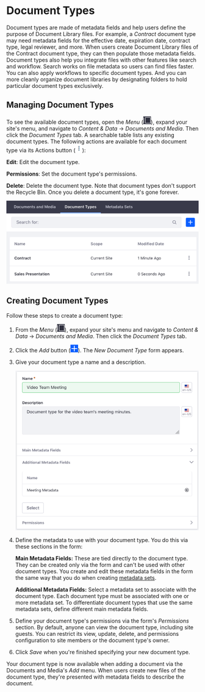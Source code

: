 # Document Types [](id=document-types)

Document types are made of metadata fields and help users define the purpose of
Document Library files. For example, a *Contract* document type may need 
metadata fields for the effective date, expiration date, contract type, legal 
reviewer, and more. When users create Document Library files of the Contract 
document type, they can then populate those metadata fields. Document types also 
help you integrate files with other features like search and workflow. Search 
works on file metadata so users can find files faster. You can also apply 
workflows to specific document types. And you can more cleanly organize document 
libraries by designating folders to hold particular document types exclusively. 

## Managing Document Types [](id=managing-document-types)

To see the available document types, open the *Menu* 
(![Product Menu](../../../images/icon-menu.png)), 
expand your site's menu, and navigate to *Content & Data* &rarr; 
*Documents and Media*. Then click the *Document Types* tab. A searchable table 
lists any existing document types. The following actions are available for each 
document type via its Actions button 
(![Actions](../../../images/icon-actions.png)): 

**Edit**: Edit the document type. 

**Permissions**: Set the document type's permissions. 

**Delete**: Delete the document type. Note that document types don't support the 
Recycle Bin. Once you delete a document type, it's gone forever. 

![Figure 1: The Document Types management window lets you view existing document types and create new ones.](../../../images/dm-doc-types-list.png)

## Creating Document Types [](id=creating-document-types)

Follow these steps to create a document type: 

1.  From the *Menu* (![Product Menu](../../../images/icon-menu.png)), expand 
    your site's menu and navigate to *Content & Data* &rarr; 
    *Documents and Media*. Then click the *Document Types* tab. 

2.  Click the *Add* button 
    (![Add](../../../images/icon-add.png)). The *New Document Type* form 
    appears. 

3.  Give your document type a name and a description. 

    ![Figure 2: Create your new document type.](../../../images/dm-doc-types-new.png)

4.  Define the metadata to use with your document type. You do this via these 
    sections in the form: 

    **Main Metadata Fields:** These are tied directly to the document type. They 
    can be created only via the form and can't be used with other document 
    types. You create and edit these metadata fields in the form the same way 
    that you do when creating 
    [metadata sets](/discover/portal/-/knowledge_base/7-2/metadata-sets). 

    **Additional Metadata Fields:** Select a metadata set to associate with the 
    document type. Each document type must be associated with one or more 
    metadata set. To differentiate document types that use the same metadata 
    sets, define different main metadata fields. 

5.  Define your document type's permissions via the form's *Permissions*
    section. By default, anyone can view the document type, including site
    guests. You can restrict its view, update, delete, and permissions
    configuration to site members or the document type's owner. 

6.  Click *Save* when you're finished specifying your new document type. 

Your document type is now available when adding a document via the Documents and 
Media's *Add* menu. When users create new files of the document type, they're 
presented with metadata fields to describe the document. 
